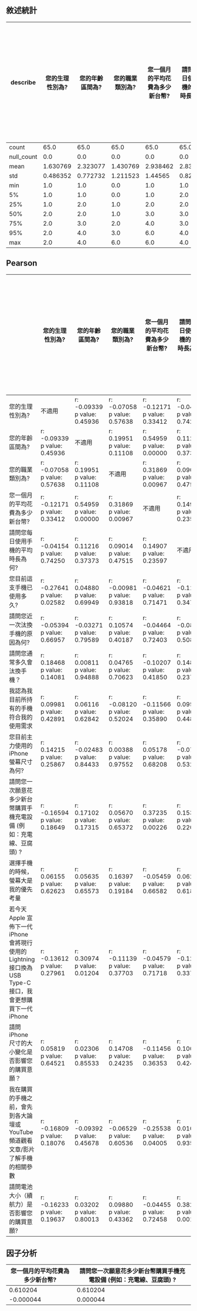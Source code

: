 ## 敘述統計

| describe   | 您的生理性別為? | 您的年齡區間為? | 您的職業類別為? | 您一個月的平均花費為多少新台幣? | 請問您每日使用手機的平均時長為何? | 您目前這支手機已使用多久? | 請問您近一次汰換手機的原因為何? | 請問您通常多久會汰換手機？ | 我認為我目前所持有的手機符合我的使用需求 | 您目前主力使用的 iPhone 螢幕尺寸為何? | 請問您一次願意花多少新台幣購買手機充電設備 (例如：充電線、豆腐頭) ? | 選擇手機的時候，螢幕大是我的優先考量 | 若今天 Apple 宣佈下一代 iPhone 會將現行使用的 Lightning 接口換為 USB Type-C 接口，我會更想購買下一代 iPhone | 請問 iPhone 尺寸的大小變化是否影響您的購買意願？ | 我在購買的手機之前，會先到各大論壇或 YouTube 頻道觀看文章/影片了解手機的相關參數 | 請問電池大小（續航力）是否影響您的購買意願? |
|------------|-----------------|-----------------|-----------------|---------------------------------|-----------------------------------|---------------------------|---------------------------------|----------------------------|------------------------------------------|---------------------------------------|---------------------------------------------------------------------|--------------------------------------|-------------------------------------------------------------------------------------------------------------|--------------------------------------------------|----------------------------------------------------------------------------------|---------------------------------------------|
| count      | 65.0            | 65.0            | 65.0            | 65.0                            | 65.0                              | 65.0                      | 65.0                            | 65.0                       | 65.0                                     | 65.0                                  | 65.0                                                                | 65.0                                 | 65.0                                                                                                        | 65.0                                             | 65.0                                                                             | 65.0                                        |
| null_count | 0.0             | 0.0             | 0.0             | 0.0                             | 0.0                               | 0.0                       | 0.0                             | 0.0                        | 0.0                                      | 0.0                                   | 0.0                                                                 | 0.0                                  | 0.0                                                                                                         | 0.0                                              | 0.0                                                                              | 0.0                                         |
| mean       | 1.630769        | 2.323077        | 1.430769        | 2.938462                        | 2.830769                          | 2.246154                  | 1.953846                        | 4.261538                   | 4.246154                                 | 7.015385                              | 2.676923                                                            | 2.8                                  | 3.2                                                                                                         | 3.461538                                         | 3.784615                                                                         | 4.569231                                    |
| std        | 0.486352        | 0.772732        | 1.211523        | 1.44565                         | 0.820998                          | 1.173014                  | 1.255373                        | 1.265861                   | 0.935928                                 | 1.89153                               | 0.920389                                                            | 1.148368                             | 1.227294                                                                                                    | 1.146693                                         | 1.179146                                                                         | 0.660711                                    |
| min        | 1.0             | 1.0             | 0.0             | 1.0                             | 1.0                               | 0.0                       | 0.0                             | 0.0                        | 2.0                                      | 3.0                                   | 2.0                                                                 | 1.0                                  | 1.0                                                                                                         | 1.0                                              | 1.0                                                                              | 2.0                                         |
| 5%         | 1.0             | 1.0             | 0.0             | 1.0                             | 2.0                               | 1.0                       | 1.0                             | 2.0                        | 2.0                                      | 3.0                                   | 2.0                                                                 | 1.0                                  | 1.0                                                                                                         | 1.0                                              | 2.0                                                                              | 3.2                                         |
| 25%        | 1.0             | 2.0             | 1.0             | 2.0                             | 2.0                               | 1.0                       | 1.0                             | 3.0                        | 4.0                                      | 7.0                                   | 2.0                                                                 | 2.0                                  | 3.0                                                                                                         | 3.0                                              | 3.0                                                                              | 4.0                                         |
| 50%        | 2.0             | 2.0             | 1.0             | 3.0                             | 3.0                               | 2.0                       | 2.0                             | 5.0                        | 5.0                                      | 7.0                                   | 2.0                                                                 | 3.0                                  | 3.0                                                                                                         | 4.0                                              | 4.0                                                                              | 5.0                                         |
| 75%        | 2.0             | 3.0             | 2.0             | 4.0                             | 3.0                               | 3.0                       | 2.0                             | 5.0                        | 5.0                                      | 8.0                                   | 3.0                                                                 | 3.0                                  | 4.0                                                                                                         | 4.0                                              | 5.0                                                                              | 5.0                                         |
| 95%        | 2.0             | 4.0             | 3.0             | 6.0                             | 4.0                               | 4.0                       | 5.0                             | 6.0                        | 5.0                                      | 10.0                                  | 5.0                                                                 | 5.0                                  | 5.0                                                                                                         | 5.0                                              | 5.0                                                                              | 5.0                                         |
| max        | 2.0             | 4.0             | 6.0             | 6.0                             | 4.0                               | 5.0                       | 5.0                             | 6.0                        | 5.0                                      | 10.0                                  | 5.0                                                                 | 5.0                                  | 5.0                                                                                                         | 5.0                                              | 5.0                                                                              | 5.0                                         |

## Pearson 

|                                                                                                             | 您的生理性別為?                 | 您的年齡區間為?                 | 您的職業類別為?                 | 您一個月的平均花費為多少新台幣? | 請問您每日使用手機的平均時長為何? | 您目前這支手機已使用多久?       | 請問您近一次汰換手機的原因為何? | 請問您通常多久會汰換手機？      | 我認為我目前所持有的手機符合我的使用需求 | 您目前主力使用的 iPhone 螢幕尺寸為何? | 請問您一次願意花多少新台幣購買手機充電設備 (例如：充電線、豆腐頭) ? | 選擇手機的時候，螢幕大是我的優先考量 | 若今天 Apple 宣佈下一代 iPhone 會將現行使用的 Lightning 接口換為 USB Type-C 接口，我會更想購買下一代 iPhone | 請問 iPhone 尺寸的大小變化是否影響您的購買意願？ | 我在購買的手機之前，會先到各大論壇或 YouTube 頻道觀看文章/影片了解手機的相關參數 | 請問電池大小（續航力）是否影響您的購買意願? |
|-------------------------------------------------------------------------------------------------------------|---------------------------------|---------------------------------|---------------------------------|---------------------------------|-----------------------------------|---------------------------------|---------------------------------|---------------------------------|------------------------------------------|---------------------------------------|---------------------------------------------------------------------|--------------------------------------|-------------------------------------------------------------------------------------------------------------|--------------------------------------------------|----------------------------------------------------------------------------------|---------------------------------------------|
| 您的生理性別為?                                                                                             | 不適用                          | r: -0.09339<br>p value: 0.45936 | r: -0.07058<br>p value: 0.57638 | r: -0.12171<br>p value: 0.33412 | r: -0.04154<br>p value: 0.74250   | r: -0.27641<br>p value: 0.02582 | r: -0.05394<br>p value: 0.66957 | r: 0.18468<br>p value: 0.14081  | r: 0.09981<br>p value: 0.42891           | r: 0.14215<br>p value: 0.25867        | r: -0.16594<br>p value: 0.18649                                     | r: 0.06155<br>p value: 0.62623       | r: -0.13612<br>p value: 0.27961                                                                             | r: 0.05819<br>p value: 0.64521                   | r: -0.16809<br>p value: 0.18076                                                  | r: -0.16233<br>p value: 0.19637             |
| 您的年齡區間為?                                                                                             | r: -0.09339<br>p value: 0.45936 | 不適用                          | r: 0.19951<br>p value: 0.11108  | r: 0.54959<br>p value: 0.00000  | r: 0.11216<br>p value: 0.37373    | r: 0.04880<br>p value: 0.69949  | r: -0.03271<br>p value: 0.79589 | r: 0.00811<br>p value: 0.94888  | r: 0.06116<br>p value: 0.62842           | r: -0.02483<br>p value: 0.84433       | r: 0.17102<br>p value: 0.17315                                      | r: 0.05635<br>p value: 0.65573       | r: 0.30974<br>p value: 0.01204                                                                              | r: 0.02306<br>p value: 0.85533                   | r: -0.09392<br>p value: 0.45678                                                  | r: 0.03202<br>p value: 0.80013              |
| 您的職業類別為?                                                                                             | r: -0.07058<br>p value: 0.57638 | r: 0.19951<br>p value: 0.11108  | 不適用                          | r: 0.31869<br>p value: 0.00967  | r: 0.09014<br>p value: 0.47515    | r: -0.00981<br>p value: 0.93818 | r: 0.10574<br>p value: 0.40187  | r: 0.04765<br>p value: 0.70623  | r: -0.08120<br>p value: 0.52024          | r: 0.00388<br>p value: 0.97552        | r: 0.05670<br>p value: 0.65372                                      | r: 0.16397<br>p value: 0.19184       | r: -0.11139<br>p value: 0.37703                                                                             | r: 0.14708<br>p value: 0.24235                   | r: -0.06529<br>p value: 0.60536                                                  | r: 0.09880<br>p value: 0.43362              |
| 您一個月的平均花費為多少新台幣?                                                                             | r: -0.12171<br>p value: 0.33412 | r: 0.54959<br>p value: 0.00000  | r: 0.31869<br>p value: 0.00967  | 不適用                          | r: 0.14907<br>p value: 0.23597    | r: -0.04621<br>p value: 0.71471 | r: -0.04464<br>p value: 0.72403 | r: -0.10207<br>p value: 0.41850 | r: -0.11566<br>p value: 0.35890          | r: 0.05178<br>p value: 0.68208        | r: 0.37235<br>p value: 0.00226                                      | r: -0.05459<br>p value: 0.66582      | r: -0.04579<br>p value: 0.71718                                                                             | r: -0.11456<br>p value: 0.36353                  | r: -0.25538<br>p value: 0.04005                                                  | r: -0.04455<br>p value: 0.72458             |
| 請問您每日使用手機的平均時長為何?                                                                           | r: -0.04154<br>p value: 0.74250 | r: 0.11216<br>p value: 0.37373  | r: 0.09014<br>p value: 0.47515  | r: 0.14907<br>p value: 0.23597  | 不適用                            | r: -0.11831<br>p value: 0.34790 | r: -0.08350<br>p value: 0.50844 | r: 0.14850<br>p value: 0.23779  | r: 0.09573<br>p value: 0.44812           | r: -0.07879<br>p value: 0.53271       | r: 0.15397<br>p value: 0.22073                                      | r: 0.06298<br>p value: 0.61822       | r: -0.12095<br>p value: 0.33717                                                                             | r: 0.10086<br>p value: 0.42405                   | r: 0.01018<br>p value: 0.93585                                                   | r: 0.38200<br>p value: 0.00169              |
| 您目前這支手機已使用多久?                                                                                   | r: -0.27641<br>p value: 0.02582 | r: 0.04880<br>p value: 0.69949  | r: -0.00981<br>p value: 0.93818 | r: -0.04621<br>p value: 0.71471 | r: -0.11831<br>p value: 0.34790   | 不適用                          | r: -0.08766<br>p value: 0.48745 | r: 0.15590<br>p value: 0.21493  | r: -0.36916<br>p value: 0.00248          | r: -0.52285<br>p value: 0.00001       | r: 0.01692<br>p value: 0.89357                                      | r: -0.16007<br>p value: 0.20276      | r: 0.08466<br>p value: 0.50255                                                                              | r: -0.10902<br>p value: 0.38735                  | r: 0.09541<br>p value: 0.44962                                                   | r: 0.05831<br>p value: 0.64452              |
| 請問您近一次汰換手機的原因為何?                                                                             | r: -0.05394<br>p value: 0.66957 | r: -0.03271<br>p value: 0.79589 | r: 0.10574<br>p value: 0.40187  | r: -0.04464<br>p value: 0.72403 | r: -0.08350<br>p value: 0.50844   | r: -0.08766<br>p value: 0.48745 | 不適用                          | r: -0.20860<br>p value: 0.09541 | r: -0.13646<br>p value: 0.27839          | r: -0.07866<br>p value: 0.53340       | r: 0.08155<br>p value: 0.51839                                      | r: -0.02818<br>p value: 0.82367      | r: 0.22920<br>p value: 0.06628                                                                              | r: 0.09101<br>p value: 0.47091                   | r: 0.10929<br>p value: 0.38615                                                   | r: 0.08868<br>p value: 0.48236              |
| 請問您通常多久會汰換手機？                                                                                  | r: 0.18468<br>p value: 0.14081  | r: 0.00811<br>p value: 0.94888  | r: 0.04765<br>p value: 0.70623  | r: -0.10207<br>p value: 0.41850 | r: 0.14850<br>p value: 0.23779    | r: 0.15590<br>p value: 0.21493  | r: -0.20860<br>p value: 0.09541 | 不適用                          | r: 0.08988<br>p value: 0.47643           | r: -0.00171<br>p value: 0.98923       | r: -0.06045<br>p value: 0.63239                                     | r: -0.12468<br>p value: 0.32237      | r: -0.13477<br>p value: 0.28446                                                                             | r: -0.08446<br>p value: 0.50355                  | r: 0.06973<br>p value: 0.58097                                                   | r: 0.04340<br>p value: 0.73139              |
| 我認為我目前所持有的手機符合我的使用需求                                                                    | r: 0.09981<br>p value: 0.42891  | r: 0.06116<br>p value: 0.62842  | r: -0.08120<br>p value: 0.52024 | r: -0.11566<br>p value: 0.35890 | r: 0.09573<br>p value: 0.44812    | r: -0.36916<br>p value: 0.00248 | r: -0.13646<br>p value: 0.27839 | r: 0.08988<br>p value: 0.47643  | 不適用                                   | r: 0.39500<br>p value: 0.00113        | r: 0.00307<br>p value: 0.98064                                      | r: 0.06106<br>p value: 0.62898       | r: -0.09794<br>p value: 0.43765                                                                             | r: -0.07839<br>p value: 0.53478                  | r: -0.23437<br>p value: 0.06022                                                  | r: -0.10379<br>p value: 0.41063             |
| 您目前主力使用的 iPhone 螢幕尺寸為何?                                                                       | r: 0.14215<br>p value: 0.25867  | r: -0.02483<br>p value: 0.84433 | r: 0.00388<br>p value: 0.97552  | r: 0.05178<br>p value: 0.68208  | r: -0.07879<br>p value: 0.53271   | r: -0.52285<br>p value: 0.00001 | r: -0.07866<br>p value: 0.53340 | r: -0.00171<br>p value: 0.98923 | r: 0.39500<br>p value: 0.00113           | 不適用                                | r: 0.09265<br>p value: 0.46292                                      | r: 0.29636<br>p value: 0.01653       | r: 0.11981<br>p value: 0.34181                                                                              | r: 0.06151<br>p value: 0.62644                   | r: -0.01951<br>p value: 0.87742                                                  | r: 0.04289<br>p value: 0.73441              |
| 請問您一次願意花多少新台幣購買手機充電設備 (例如：充電線、豆腐頭) ?                                         | r: -0.16594<br>p value: 0.18649 | r: 0.17102<br>p value: 0.17315  | r: 0.05670<br>p value: 0.65372  | r: 0.37235<br>p value: 0.00226  | r: 0.15397<br>p value: 0.22073    | r: 0.01692<br>p value: 0.89357  | r: 0.08155<br>p value: 0.51839  | r: -0.06045<br>p value: 0.63239 | r: 0.00307<br>p value: 0.98064           | r: 0.09265<br>p value: 0.46292        | 不適用                                                              | r: -0.01774<br>p value: 0.88846      | r: 0.01660<br>p value: 0.89559                                                                              | r: -0.07858<br>p value: 0.53381                  | r: 0.03566<br>p value: 0.77793                                                   | r: 0.05020<br>p value: 0.69126              |
| 選擇手機的時候，螢幕大是我的優先考量                                                                        | r: 0.06155<br>p value: 0.62623  | r: 0.05635<br>p value: 0.65573  | r: 0.16397<br>p value: 0.19184  | r: -0.05459<br>p value: 0.66582 | r: 0.06298<br>p value: 0.61822    | r: -0.16007<br>p value: 0.20276 | r: -0.02818<br>p value: 0.82367 | r: -0.12468<br>p value: 0.32237 | r: 0.06106<br>p value: 0.62898           | r: 0.29636<br>p value: 0.01653        | r: -0.01774<br>p value: 0.88846                                     | 不適用                               | r: 0.09534<br>p value: 0.44996                                                                              | r: 0.45089<br>p value: 0.00016                   | r: 0.08308<br>p value: 0.51056                                                   | r: 0.21417<br>p value: 0.08669              |
| 若今天 Apple 宣佈下一代 iPhone 會將現行使用的 Lightning 接口換為 USB Type-C 接口，我會更想購買下一代 iPhone | r: -0.13612<br>p value: 0.27961 | r: 0.30974<br>p value: 0.01204  | r: -0.11139<br>p value: 0.37703 | r: -0.04579<br>p value: 0.71718 | r: -0.12095<br>p value: 0.33717   | r: 0.08466<br>p value: 0.50255  | r: 0.22920<br>p value: 0.06628  | r: -0.13477<br>p value: 0.28446 | r: -0.09794<br>p value: 0.43765          | r: 0.11981<br>p value: 0.34181        | r: 0.01660<br>p value: 0.89559                                      | r: 0.09534<br>p value: 0.44996       | 不適用                                                                                                      | r: 0.13323<br>p value: 0.29004                   | r: 0.14900<br>p value: 0.23618                                                   | r: 0.01156<br>p value: 0.92717              |
| 請問 iPhone 尺寸的大小變化是否影響您的購買意願？                                                            | r: 0.05819<br>p value: 0.64521  | r: 0.02306<br>p value: 0.85533  | r: 0.14708<br>p value: 0.24235  | r: -0.11456<br>p value: 0.36353 | r: 0.10086<br>p value: 0.42405    | r: -0.10902<br>p value: 0.38735 | r: 0.09101<br>p value: 0.47091  | r: -0.08446<br>p value: 0.50355 | r: -0.07839<br>p value: 0.53478          | r: 0.06151<br>p value: 0.62644        | r: -0.07858<br>p value: 0.53381                                     | r: 0.45089<br>p value: 0.00016       | r: 0.13323<br>p value: 0.29004                                                                              | 不適用                                           | r: 0.29423<br>p value: 0.01736                                                   | r: 0.28714<br>p value: 0.02039              |
| 我在購買的手機之前，會先到各大論壇或 YouTube 頻道觀看文章/影片了解手機的相關參數                            | r: -0.16809<br>p value: 0.18076 | r: -0.09392<br>p value: 0.45678 | r: -0.06529<br>p value: 0.60536 | r: -0.25538<br>p value: 0.04005 | r: 0.01018<br>p value: 0.93585    | r: 0.09541<br>p value: 0.44962  | r: 0.10929<br>p value: 0.38615  | r: 0.06973<br>p value: 0.58097  | r: -0.23437<br>p value: 0.06022          | r: -0.01951<br>p value: 0.87742       | r: 0.03566<br>p value: 0.77793                                      | r: 0.08308<br>p value: 0.51056       | r: 0.14900<br>p value: 0.23618                                                                              | r: 0.29423<br>p value: 0.01736                   | 不適用                                                                           | r: 0.42056<br>p value: 0.00049              |
| 請問電池大小（續航力）是否影響您的購買意願?                                                                 | r: -0.16233<br>p value: 0.19637 | r: 0.03202<br>p value: 0.80013  | r: 0.09880<br>p value: 0.43362  | r: -0.04455<br>p value: 0.72458 | r: 0.38200<br>p value: 0.00169    | r: 0.05831<br>p value: 0.64452  | r: 0.08868<br>p value: 0.48236  | r: 0.04340<br>p value: 0.73139  | r: -0.10379<br>p value: 0.41063          | r: 0.04289<br>p value: 0.73441        | r: 0.05020<br>p value: 0.69126                                      | r: 0.21417<br>p value: 0.08669       | r: 0.01156<br>p value: 0.92717                                                                              | r: 0.28714<br>p value: 0.02039                   | r: 0.42056<br>p value: 0.00049                                                   | 不適用                                      |

## 因子分析 

| 您一個月的平均花費為多少新台幣? | 請問您一次願意花多少新台幣購買手機充電設備 (例如：充電線、豆腐頭) ? |
|---------------------------------|---------------------------------------------------------------------|
| 0.610204                        | 0.610204                                                            |
| -0.000044                       | 0.000044                                                            |

